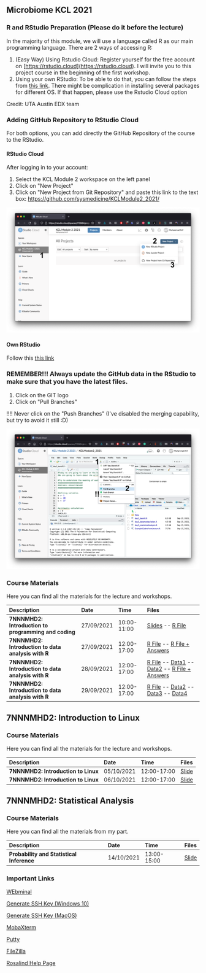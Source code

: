## Microbiome KCL 2021

### R and RStudio Preparation (Please do it before the lecture)

In the majority of this module, we will use a language called R as our main programming language. There are 2 ways of accessing R:
1. (Easy Way) Using Rstudio Cloud: Register yourself for the free account on [https://rstudio.cloud](https://rstudio.cloud). I will invite you to this project course in the beginning of the first workshop.
2. Using your own RStudio: To be able to do that, you can follow the steps from [this link](https://courses.edx.org/courses/UTAustinX/UT.7.01x/3T2014/56c5437b88fa43cf828bff5371c6a924/). There might be complication in installing several packages for different OS. If that happen, please use the Rstudio Cloud option

Credit: UTA Austin EDX team

### Adding GitHub Repository to RStudio Cloud

For both options, you can add directly the GitHub Repository of the course to the RStudio.

#### RStudio Cloud

After logging in to your account:
1. Select the KCL Module 2 workspace on the left panel
2. Click on "New Project"
3. Click on "New Project from Git Repository" and paste this link to the text box: https://github.com/sysmedicine/KCLModule2_2021/

![](https://github.com/sysmedicine/KCLModule2_2021/raw/gh-pages/img/add_project.png)


#### Own RStudio

Follow this [this link](https://cfss.uchicago.edu/setup/git-with-rstudio/)

### REMEMBER!!! Always update the GitHub data in the RStudio to make sure that you have the latest files.

1. Click on the GIT logo
2. Click on "Pull Branches"

!!!! Never click on the "Push Branches" (I've disabled the merging capability, but try to avoid it still :D)

![](https://github.com/sysmedicine/KCLModule2_2021/raw/gh-pages/img/update_git.png)


### Course Materials
Here you can find all the materials for the lecture and workshops.

| Description| Date | Time| Files|
|:-|:-|:-|:-|
| **7NNNMHD2: Introduction to programming and coding**| 27/09/2021| 10:00-11:00 | [Slides](https://github.com/sysmedicine/KCLModule2_2021/raw/main/Slides/BasicProgramming%20and%20Intro%20to%20R%20(KCL).pptx) -- [R File](https://raw.githubusercontent.com/sysmedicine/KCLModule2_2021/main/IntroductionToR/ExampleCodesFromLecture.R) |
| **7NNNMHD2: Introduction to data analysis with R**| 27/09/2021| 12:00-17:00 | [R File](https://raw.githubusercontent.com/sysmedicine/KCLModule2_2021/main/IntroductionToR/day1_basicR.R) -- [R File + Answers](https://raw.githubusercontent.com/sysmedicine/KCLModule2_2021/main/IntroductionToR/day1_basicR_answered.R)|
| **7NNNMHD2: Introduction to data analysis with R**| 28/09/2021| 12:00-17:00 | [R File](https://raw.githubusercontent.com/sysmedicine/KCLModule2_2021/main/IntroductionToR/day2_datamanipulation.R) -- [Data1](https://raw.githubusercontent.com/sysmedicine/KCLModule2_2021/main/IntroductionToR/Data/DATA_SET_REFERENCE_1.csv) -- [Data2](https://raw.githubusercontent.com/sysmedicine/KCLModule2_2021/main/IntroductionToR/Data/DATA_SET_REFERENCE_2.csv) -- [R File + Answers](https://raw.githubusercontent.com/sysmedicine/KCLModule2_2021/main/IntroductionToR/day2_datamanipulation_answered.R) |
| **7NNNMHD2: Introduction to data analysis with R**| 29/09/2021| 12:00-17:00 | [R File](https://raw.githubusercontent.com/sysmedicine/KCLModule2_2021/main/IntroductionToR/day3_statisticalAnalysis.R) -- [Data2](https://raw.githubusercontent.com/sysmedicine/KCLModule2_2021/main/IntroductionToR/Data/DATA_SET_REFERENCE_2.csv) -- [Data3](https://raw.githubusercontent.com/sysmedicine/KCLModule2_2021/main/IntroductionToR/Data/DATA_SET_REFERENCE_3.csv) -- [Data4](https://raw.githubusercontent.com/sysmedicine/KCLModule2_2021/main/IntroductionToR/Data/DATA_SET_REFERENCE_4_A.csv) |

## 7NNNMHD2: Introduction to Linux

### Course Materials
Here you can find all the materials for the lecture and workshops.

| Description| Date | Time| Files|
|:-|:-|:-|:-|
| **7NNNMHD2: Introduction to Linux**| 05/10/2021| 12:00-17:00 | [Slide](https://github.com/sysmedicine/KCLModule2_2021/raw/main/Slides/IntroToLinux_Day1.pptx)|
| **7NNNMHD2: Introduction to Linux**| 06/10/2021| 12:00-17:00 | [Slide](https://github.com/sysmedicine/KCLModule2_2021/raw/main/Slides/IntroToLinux_Day2.pptx)|

## 7NNNMHD2: Statistical Analysis

### Course Materials
Here you can find all the materials from my part.

| Description| Date | Time| Files|
|:-|:-|:-|:-|
| **Probability and Statistical Inference**| 14/10/2021| 13:00-15:00 | [Slide](https://github.com/sysmedicine/KCLModule2_2021/raw/main/Slides/Probability.pptx)|

### Important Links
[WEbminal](https://www.webminal.org/)

[Generate SSH Key (Windows 10)](https://phoenixnap.com/kb/generate-ssh-key-windows-10)

[Generate SSH Key (MacOS)](https://secure.vexxhost.com/billing/index.php/knowledgebase/171/How-can-I-generate-SSH-keys-on-Mac-OS-X.html)

[MobaXterm](https://mobaxterm.mobatek.net/)

[Putty](https://www.putty.org/)

[FileZilla](https://filezilla-project.org/download.php?type=client)

[Rosalind Help Page](https://rosalind.kcl.ac.uk/)

